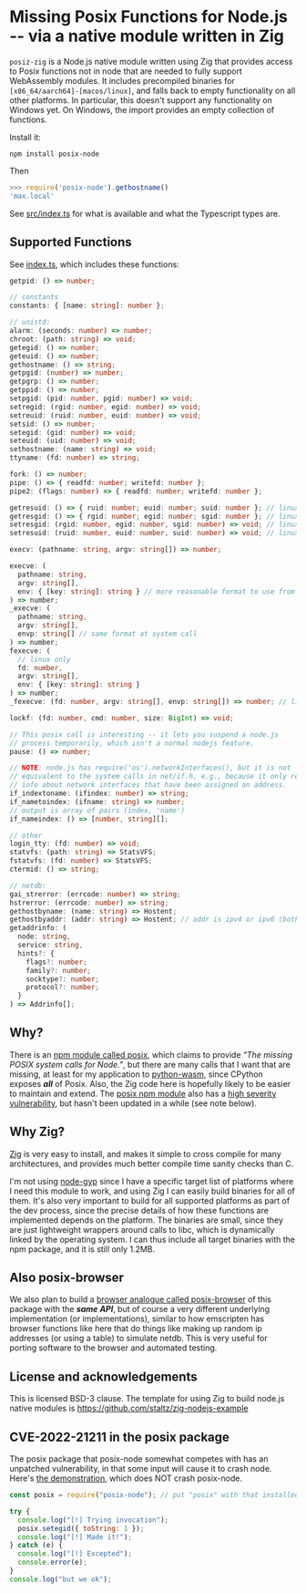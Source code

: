 # Missing Posix Functions for Node.js -- via a native module written in Zig

`posiz-zig` is a Node.js native module written using Zig that provides access to Posix functions not in node that are needed to fully support WebAssembly modules. It includes precompiled binaries for `[x86_64/aarch64]-[macos/linux]`, and falls back to empty functionality on all other platforms.  In particular, this doesn't support any functionality on Windows yet.  On Windows, the import provides an empty collection of functions.

Install it:

```
npm install posix-node
```

Then

```js
>>> require('posix-node').gethostname()
'max.local'
```

See [src/index.ts](src/index.ts) for what is available and what the Typescript types are.

## Supported Functions

See [index.ts](./src/index.ts), which includes these functions:

```ts
getpid: () => number;

// constants
constants: { [name: string]: number };

// unistd:
alarm: (seconds: number) => number;
chroot: (path: string) => void;
getegid: () => number;
geteuid: () => number;
gethostname: () => string;
getpgid: (number) => number;
getpgrp: () => number;
getppid: () => number;
setpgid: (pid: number, pgid: number) => void;
setregid: (rgid: number, egid: number) => void;
setreuid: (ruid: number, euid: number) => void;
setsid: () => number;
setegid: (gid: number) => void;
seteuid: (uid: number) => void;
sethostname: (name: string) => void;
ttyname: (fd: number) => string;

fork: () => number;
pipe: () => { readfd: number; writefd: number };
pipe2: (flags: number) => { readfd: number; writefd: number };

getresuid: () => { ruid: number; euid: number; suid: number }; // linux only
getresgid: () => { rgid: number; egid: number; sgid: number }; // linux only
setresgid: (rgid: number, egid: number, sgid: number) => void; // linux only
setresuid: (ruid: number, euid: number, suid: number) => void; // linux only

execv: (pathname: string, argv: string[]) => number;

execve: (
  pathname: string,
  argv: string[],
  env: { [key: string]: string } // more reasonable format to use from node.
) => number;
_execve: (
  pathname: string,
  argv: string[],
  envp: string[] // same format at system call
) => number;
fexecve: (
  // linux only
  fd: number,
  argv: string[],
  env: { [key: string]: string }
) => number;
_fexecve: (fd: number, argv: string[], envp: string[]) => number; // linux only

lockf: (fd: number, cmd: number, size: BigInt) => void;

// This posix call is interesting -- it lets you suspend a node.js
// process temporarily, which isn't a normal nodejs feature.
pause: () => number;

// NOTE: node.js has require('os').networkInterfaces(), but it is not
// equivalent to the system calls in net/if.h, e.g., because it only returns
// info about network interfaces that have been assigned an address.
if_indextoname: (ifindex: number) => string;
if_nametoindex: (ifname: string) => number;
// output is array of pairs (index, 'name')
if_nameindex: () => [number, string][];

// other
login_tty: (fd: number) => void;
statvfs: (path: string) => StatsVFS;
fstatvfs: (fd: number) => StatsVFS;
ctermid: () => string;

// netdb:
gai_strerror: (errcode: number) => string;
hstrerror: (errcode: number) => string;
gethostbyname: (name: string) => Hostent;
gethostbyaddr: (addr: string) => Hostent; // addr is ipv4 or ipv6 (both are supported)
getaddrinfo: (
  node: string,
  service: string,
  hints?: {
    flags?: number;
    family?: number;
    socktype?: number;
    protocol?: number;
  }
) => Addrinfo[];
```

## Why?

There is an [npm module called posix](https://www.npmjs.com/package/posix), which claims to provide _"The missing POSIX system calls for Node."_, but there are many calls that I want that are missing, at least for
my application to [python\-wasm](https://python-wasm.cocalc.com/), since CPython exposes _**all**_ of Posix. Also, the Zig code here is hopefully likely to be easier to maintain and extend. The [posix npm module](https://www.npmjs.com/package/posix) also has a [high severity vulnerability](https://github.com/ohmu/node-posix/issues/66), but hasn't been updated in a while \(see note below\).

## Why Zig?

[Zig](https://ziglang.org/) is very easy to install, and makes it simple to cross compile for many architectures, and provides much better compile time sanity checks than C.

I'm not using [node\-gyp](https://github.com/nodejs/node-gyp) since I have a
specific target list of platforms where I need this module to work, and using
Zig I can easily build binaries for all of them.  It's also very important to build for all supported platforms as part of the dev process, since the precise details of how these functions are implemented depends on the platform.  The binaries are small, since they are just lightweight wrappers around calls to libc, which is dynamically linked by the operating system. I can thus include all target binaries with the npm package, and it is still only 1.2MB.

## Also posix\-browser

We also plan to build a [browser analogue called posix-browser](https://www.npmjs.com/package/posix-browser) of this package with the _**same API**_, but of course a very different underlying implementation \(or implementations\), similar to how emscripten has browser functions like here that do things like making up random ip addresses \(or using a table\) to simulate netdb.  This is very useful for porting software to the browser and automated testing.

## License and acknowledgements

This is licensed BSD-3 clause. The template for using Zig to build node.js native modules is https://github.com/staltz/zig-nodejs-example

## CVE-2022-21211 in the posix package

The posix package that posix-node somewhat competes with has an unpatched vulnerability, in that some input will cause it to crash node. Here's [the
demonstration](https://security.snyk.io/vuln/SNYK-JS-POSIX-2400719), which
does NOT crash posix-node.

```js
const posix = require("posix-node"); // put "posix" with that installed to crash node

try {
  console.log("[!] Trying invocation");
  posix.setegid({ toString: 1 });
  console.log("[!] Made it!");
} catch (e) {
  console.log("[!] Excepted");
  console.error(e);
}
console.log("but we ok");
```

